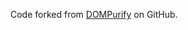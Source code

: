 Code forked from [DOMPurify][dompurify_snapshot] on GitHub.

[dompurify_snapshot]: https://github.com/cure53/DOMPurify/tree/06f4fa4119a999eeeb1848dbf43414fe5e4ddcd8
